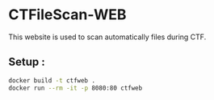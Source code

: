 # CTFileScan-WEB
This website is used to scan automatically files during CTF.


## Setup : 

```bash
docker build -t ctfweb .
docker run --rm -it -p 8080:80 ctfweb
```
